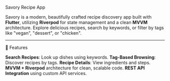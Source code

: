 Savory Recipe App

Savory is a modern, beautifully crafted recipe discovery app built with **Flutter**, utilizing **Riverpod** for state management and a clean **MVVM** architecture. Explore delicious recipes, search by keywords, or filter by tags like "vegan", "dessert", or "chicken".

---

 📱 Features

 **Search Recipes**: Look up dishes using keywords.
 **Tag-Based Browsing**: Discover recipes by tags.
 **Recipe Details**: View ingredients and steps.
 **MVVM + Riverpod** architecture for clean, scalable code.
 **REST API Integration** using custom API services.